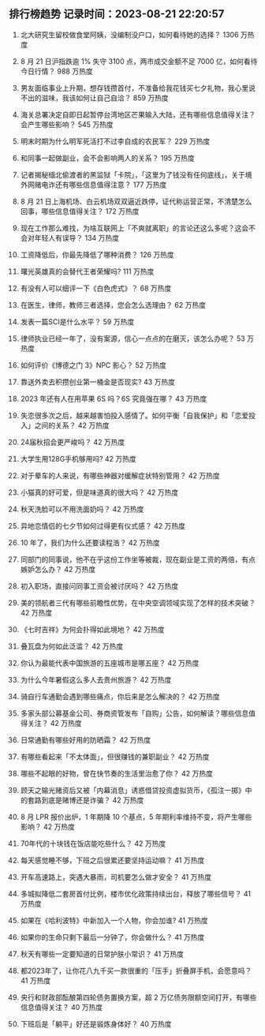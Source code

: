 
## 排行榜趋势 记录时间：2023-08-21 22:20:57
  
  1. 北大研究生留校做食堂阿姨，没编制没户口，如何看待她的选择？ 1306 万热度
    
  2. 8 月 21 日沪指跌逾 1% 失守 3100 点，两市成交金额不足 7000 亿，如何看待今日行情？ 988 万热度
    
  3. 男友面临事业上升期，想存钱攒首付，不准备给我花钱买七夕礼物，我心里说不出的滋味，我该如何让自己自洽？ 859 万热度
    
  4. 海关总署决定自即日起暂停台湾地区芒果输入大陆，还有哪些信息值得关注？会产生哪些影响？ 545 万热度
    
  5. 明末时期为什么明军死活打不过李自成的农民军？ 229 万热度
    
  6. 和同事一起做副业，会不会影响两人的关系？ 195 万热度
    
  7. 记者揭秘缅北偷渡者的黑监狱「卡院」，「这里为了钱没有任何底线」，关于境外网赌电诈还有哪些信息值得注意？ 177 万热度
    
  8. 8 月 21 日上海机场、白云机场双双逼近跌停，证代称运营正常，不清楚怎么回事，哪些信息值得关注？ 172 万热度
    
  9. 现在工作那么难找，为啥互联网上「不爽就离职」的言论还这么多呢？这会不会对年轻人有误导？ 134 万热度
    
  10. 工资降低后，你最先降低了哪种消费？ 126 万热度
    
  11. 曙光英雄真的会替代王者荣耀吗? 111 万热度
    
  12. 有没有人可以细评一下《白色虎式》？ 68 万热度
    
  13. 在医生，律师，教师三者选择，您会怎么选理由？ 62 万热度
    
  14. 发表一篇SCI是什么水平？ 59 万热度
    
  15. 律师执业已经一年了，没有案源，信心一点点的在磨灭，该怎么办呢？ 53 万热度
    
  16. 如何评价《博德之门 3》NPC 影心？ 52 万热度
    
  17. 靠送外卖去积攒创业第一桶金是否现实? 43 万热度
    
  18. 2023 年还有人在用苹果 6S 吗？6S 究竟强在哪？ 43 万热度
    
  19. 失恋很多次之后，越来越害怕投入感情了。如何平衡「自我保护」和「恋爱投入」之间的关系？ 42 万热度
    
  20. 24届秋招会更严峻吗？ 42 万热度
    
  21. 大学生用128G手机够用吗? 42 万热度
    
  22. 对于晕车的人来说，有哪些神器对缓解症状特别管用？ 42 万热度
    
  23. 小猫真的好可爱，但是味道真的很大吗？ 42 万热度
    
  24. 秋天洗脸可以不用洗面奶吗？ 42 万热度
    
  25. 异地恋情侣的七夕节如何过得更有仪式感？ 42 万热度
    
  26. 10 年了，我们为什么还要读程浩？ 42 万热度
    
  27. 同部门的同事说，他不在乎这份工作坐等被裁，现在副业是工资的两倍，有点嫉妒怎么办？ 42 万热度
    
  28. 初入职场，直接问同事工资会被讨厌吗？ 42 万热度
    
  29. 美的领航者三代有哪些前瞻性优势，在中央空调领域实现了怎样的技术突破？ 42 万热度
    
  30. 《七时吉祥》为何会扑得如此境地？ 42 万热度
    
  31. 叠瓦盘为何如此泛滥？ 42 万热度
    
  32. 你认为最能代表中国旅游的五座城市是哪五座？ 42 万热度
    
  33. 为什么今年暑假这么多人去贵州旅游？ 42 万热度
    
  34. 骑自行车通勤会遇到哪些痛点，你后来是怎么解决的？ 42 万热度
    
  35. 多家头部公募基金公司、券商资管发布「自购」公告，如何解读？哪些信息值得关注？ 42 万热度
    
  36. 日常通勤有哪些好用的防晒霜？ 42 万热度
    
  37. 有哪些看起来「不太体面」，但很赚钱的兼职副业？ 42 万热度
    
  38. 哪些不起眼的好物，曾在快节奏的生活里治愈了你？ 42 万热度
    
  39. 顾天之输光赌资后又被「内幕消息」诱惑借贷投资虚拟货币，《孤注一掷》中的套路到底是赌博还是诈骗？ 42 万热度
    
  40. 8 月 LPR 报价出炉，1 年期降 10 个基点，5 年期利率维持不变，将产生哪些影响？ 42 万热度
    
  41. 70年代的十块钱在饭店能吃些什么？ 42 万热度
    
  42. 每天感觉睡不够，下班之后很累还要坚持运动嘛？ 41 万热度
    
  43. 开车高速路上，突遇大暴雨，司机要怎么做才安全？ 41 万热度
    
  44. 多城拟降低二套房首付比例，楼市优化政策持续出台，释放了哪些信号？ 41 万热度
    
  45. 如果在《哈利波特》中新加入一个人物，你会加谁? 41 万热度
    
  46. 如果你的生命只剩下最后一分钟了，你会做什么？ 41 万热度
    
  47. 秋天有哪些一定要知道的日常护肤小常识？ 41 万热度
    
  48. 都2023年了，让你花八九千买一款很重的「压手」折叠屏手机，会愿意吗？ 41 万热度
    
  49. 央行和财政部酝酿第四轮债务置换方案，超 2 万亿债务限额空间打开，有哪些信息值得关注？ 40 万热度
    
  50. 下班后是「躺平」好还是锻炼身体好？ 40 万热度
    